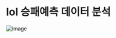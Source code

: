 # lol 승패예측 데이터 분석

![image](https://github.com/rlaalswn222/data-analysis-lol/assets/89075360/d693bc34-4903-477b-92eb-ea32c6fa0188)
